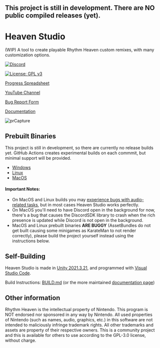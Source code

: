 ## This project is still in development. There are NO public compiled releases (yet).
# Heaven Studio

(WIP) A tool to create playable Rhythm Heaven custom remixes, with many customization options.

<p>
  <a href="https://discord.gg/2kdZ8kFyEN">
    <img src="https://img.shields.io/discord/945450048832040980?color=5865F2&label=Heaven%20Studio&logo=discord&logoColor=white" alt="Discord">
  </a>
</p>

[![License: GPL v3](https://img.shields.io/badge/License-GPLv3-blue.svg)](https://www.gnu.org/licenses/gpl-3.0)

[Progress Spreadsheet](https://docs.google.com/spreadsheets/d/1NXxIeL4nsdjChrxAZTPpk20QOKEdQWGbXIhT4TclB6k/edit?usp=sharing)

[YouTube Channel](https://www.youtube.com/channel/UCAb3R-5qyXWOEj8B4vibhxQ)

[Bug Report Form](https://docs.google.com/forms/d/e/1FAIpQLSfu0p2ZjrfwwEvpLgJ4Hw-AAN3jh4QNSEk0U7mjDvwiIkoRAw/viewform?usp=pp_url)

[Documentation](https://rheavenstudio.github.io/)

![prCapture](https://user-images.githubusercontent.com/43734252/212429715-1971929f-fee1-442f-8ba2-694e1732590a.png)


## Prebuilt Binaries
This project is still in development, so there are currently no release builds yet. GitHub Actions creates experimental builds on each commmit, but minimal support will be provided.


- [Windows](https://nightly.link/RHeavenStudio/HeavenStudio/workflows/windows/master/StandaloneWindows64-build.zip)
- [Linux](https://nightly.link/RHeavenStudio/HeavenStudio/workflows/linux/master/StandaloneLinux64-build.zip)
- [MacOS](https://nightly.link/RHeavenStudio/HeavenStudio/workflows/macos/master/StandaloneOSX-build.zip)
#### Important Notes:
- On MacOS and Linux builds you may [experience bugs with audio-related tasks](https://github.com/megaminerjenny/HeavenStudio/issues/72), but in most cases Heaven Studio works perfectly.
- On MacOS you'll need to have Discord open in the background for now, there's a bug that causes the DiscordSDK library to crash when the rich presence is updated while Discord is not open in the background.
- MacOS and Linux prebuilt binaries **ARE BUGGY** (AssetBundles do not get built causing some minigames as KarateMan to not render correctly), please build the project yourself instead using the instructions below.


## Self-Building

Heaven Studio is made in [Unity 2021.3.21](https://unity.com/releases/editor/whats-new/2021.3.21),
and programmed with [Visual Studio Code](https://code.visualstudio.com/).

Build Instructions: [BUILD.md](https://github.com/megaminerjenny/HeavenStudio/blob/master/BUILD.md) (or the more maintained [documentation page](https://rheavenstudio.github.io/docs-contributing/setup/introduction))

## Other information
Rhythm Heaven is the intellectual property of Nintendo. This program is NOT endorsed nor sponsored in any way by Nintendo. All used properties of Nintendo (such as names, audio, graphics, etc.) in this software are not intended to maliciously infringe trademark rights. All other trademarks and assets are property of their respective owners. This is a community project and this is available for others to use according to the GPL-3.0 license, without charge.
